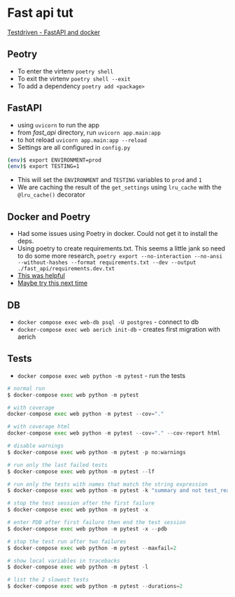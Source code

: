 # Fast api tut

[Testdriven - FastAPI and docker](https://testdriven.io/courses/tdd-fastapi/)

## Peotry

- To enter the virtenv `poetry shell`
- To exit the virtenv `poetry shell --exit`
- To add a dependency `poetry add <package>`

## FastAPI

- using `uvicorn` to run the app
- from *fast_api* directory, run `uvicorn app.main:app`
- to hot reload `uvicorn app.main:app --reload`
- Settings are all configured in `config.py`

```bash
(env)$ export ENVIRONMENT=prod
(env)$ export TESTING=1
```

- This will set the `ENVIRONMENT` and `TESTING` variables to `prod` and `1`
- We are caching the result of the `get_settings` using `lru_cache` with the `@lru_cache()` decorator

## Docker and Poetry

- Had some issues using Poetry in docker. Could not get it to install the deps.
- Using poetry to create requirements.txt. This seems a little jank so need to do some more research,
`poetry export --no-interaction --no-ansi --without-hashes --format requirements.txt --dev --output ./fast_api/requirements.dev.txt`
- [This was helpful](https://stackoverflow.com/questions/57331667/cant-install-dependencies-in-docker-container/57374374#57374374)
- [Maybe try this next time](https://medium.com/@harpalsahota/dockerizing-python-poetry-applications-1aa3acb76287)

## DB

- `docker compose exec web-db psql -U postgres` - connect to db
- `docker-compose exec web aerich init-db` - creates first migration with aerich

## Tests

- `docker compose exec web python -m pytest` - run the tests

```python
# normal run
$ docker-compose exec web python -m pytest

# with coverage
docker-compose exec web python -m pytest --cov="."

# with coverage html
docker-compose exec web python -m pytest --cov="." --cov-report html

# disable warnings
$ docker-compose exec web python -m pytest -p no:warnings

# run only the last failed tests
$ docker-compose exec web python -m pytest --lf

# run only the tests with names that match the string expression
$ docker-compose exec web python -m pytest -k "summary and not test_read_summary"

# stop the test session after the first failure
$ docker-compose exec web python -m pytest -x

# enter PDB after first failure then end the test session
$ docker-compose exec web python -m pytest -x --pdb

# stop the test run after two failures
$ docker-compose exec web python -m pytest --maxfail=2

# show local variables in tracebacks
$ docker-compose exec web python -m pytest -l

# list the 2 slowest tests
$ docker-compose exec web python -m pytest --durations=2
```

